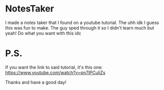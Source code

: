 # NotesTaker
I made a notes taker that I found on a youtube tutorial. The uhh idk I guess this was fun to make. The guy sped through it so I didn't learn much but yeah!  Do what you want with this idc


# P.S.
If you want the link to said tutorial, it's this one: https://www.youtube.com/watch?v=pn7IPCuliZs

Thanks and have a good day!
